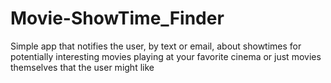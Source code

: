 # Movie-ShowTime_Finder
Simple app that notifies the user, by text or email, about showtimes for potentially interesting movies playing at your favorite cinema or just movies themselves that the user might like
